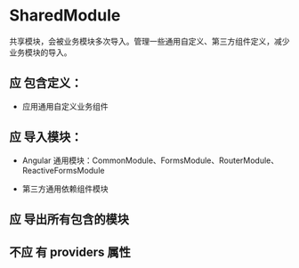 # SharedModule

共享模块，会被业务模块多次导入。管理一些通用自定义、第三方组件定义，减少业务模块的导入。

## 应 包含定义：

* 应用通用自定义业务组件

## 应 导入模块：

* Angular 通用模块：CommonModule、FormsModule、RouterModule、ReactiveFormsModule

* 第三方通用依赖组件模块

## 应 导出所有包含的模块

## 不应 有 providers 属性